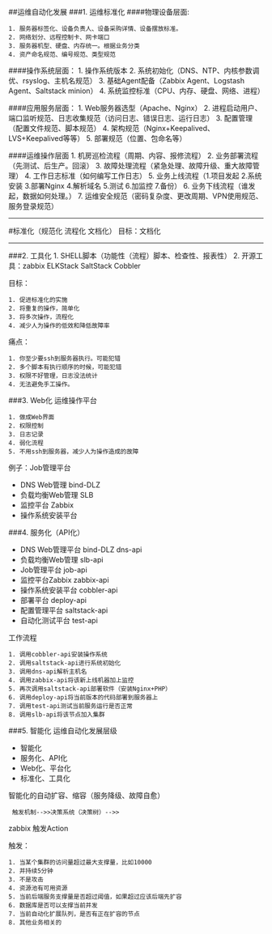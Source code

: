 ##运维自动化发展
###1. 运维标准化
####物理设备层面:

    1. 服务器标签化、设备负责人、设备采购详情、设备摆放标准。
    2. 网络划分、远程控制卡、网卡端口
    3. 服务器机型、硬盘、内存统一。根据业务分类
    4. 资产命名规范、编号规范、类型规范

####操作系统层面：
    1. 操作系统版本
    2. 系统初始化（DNS、NTP、内核参数调优、rsyslog、主机名规范）
    3. 基础Agent配备（Zabbix Agent、Logstash Agent、Saltstack minion）
    4. 系统监控标准（CPU、内存、硬盘、网络、进程）

####应用服务层面：
    1. Web服务器选型（Apache、Nginx）
    2. 进程启动用户、端口监听规范、日志收集规范（访问日志、错误日志、运行日志）
    3. 配置管理（配置文件规范、脚本规范）
    4. 架构规范（Nginx+Keepalived、LVS+Keepalived等等）
    5. 部署规范（位置、包命名等）

####运维操作层面
    1. 机房巡检流程（周期、内容、报修流程）
    2. 业务部署流程（先测试、后生产。回滚）
    3. 故障处理流程（紧急处理、故障升级、重大故障管理）
    4. 工作日志标准（如何编写工作日志）
    5. 业务上线流程（1.项目发起 2.系统安装  3.部署Nginx 4.解析域名 	   5.测试 6.加监控 7.备份）
    6. 业务下线流程（谁发起，数据如何处理。）
    7. 运维安全规范（密码复杂度、更改周期、VPN使用规范、服务登录规范）


--------------------------------------------
#标准化（规范化  流程化  文档化）  目标：文档化

--------------------------------------------

###2. 工具化
    1. SHELL脚本（功能性（流程）脚本、检查性、报表性）
    2. 开源工具：zabbix ELKStack SaltStack Cobbler

目标：

    1. 促进标准化的实施
    2. 将重复的操作，简单化
    3. 将多次操作，流程化
    4. 减少人为操作的低效和降低故障率

痛点：

    1. 你至少要ssh到服务器执行。可能犯错
    2. 多个脚本有执行顺序的时候，可能犯错
    3. 权限不好管理，日志没法统计
    4. 无法避免手工操作。

###3. Web化
运维操作平台

    1. 做成Web界面
    2. 权限控制
    3. 日志记录
    4. 弱化流程
    5. 不用ssh到服务器，减少人为操作造成的故障


例子：Job管理平台

* DNS Web管理      bind-DLZ
* 负载均衡Web管理   SLB
* 监控平台          Zabbix
* 操作系统安装平台

###4. 服务化（API化）
* DNS Web管理平台 bind-DLZ   dns-api
* 负载均衡Web管理             slb-api
* Job管理平台                job-api
* 监控平台Zabbix             zabbix-api
* 操作系统安装平台            cobbler-api
* 部署平台                   deploy-api
* 配置管理平台                saltstack-api
* 自动化测试平台              test-api

工作流程

    1. 调用cobbler-api安装操作系统
    2. 调用saltstack-api进行系统初始化
    3. 调用dns-api解析主机名
    4. 调用zabbix-api将该新上线机器加上监控 
    5. 再次调用saltstack-api部署软件（安装Nginx+PHP）
    6. 调用deploy-api将当前版本的代码部署到服务器上
    7. 调用test-api测试当前服务运行是否正常
    8. 调用slb-api将该节点加入集群

###5. 智能化
运维自动化发展层级

* 智能化 
* 服务化、API化
* Web化、平台化
* 标准化、工具化

智能化的自动扩容、缩容（服务降级、故障自愈）

     触发机制-->>决策系统（决策树）-->>

zabbix 触发Action

触发：

    1. 当某个集群的访问量超过最大支撑量，比如10000
    2. 并持续5分钟
    3. 不是攻击
    4. 资源池有可用资源
    5. 当前后端服务支撑量是否超过阈值，如果超过应该后端先扩容
    6. 数据库是否可以支撑当前并发
    7. 当前自动化扩展队列，是否有正在扩容的节点
    8. 其他业务相关的




